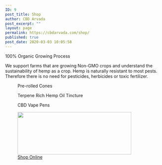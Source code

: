 ```yaml
---
ID: 9
post_title: Shop
author: CBD Arvada
post_excerpt: ""
layout: page
permalink: https://cbdarvada.com/shop/
published: true
post_date: 2020-03-03 10:05:58
---
```

<!-- wp:paragraph -->
<p>100% Organic Growing Process</p>
<!-- /wp:paragraph -->

<!-- wp:paragraph -->
<p>We support farms that are growing Non-GMO crops and understand the sustainability of hemp as a crop. Hemp is naturally resistant to most pests. Therefore there is no need for pesticides, herbicides or toxic fertilizer.</p>
<!-- /wp:paragraph -->

<!-- wp:columns -->
<div class="wp-block-columns"><!-- wp:column -->
<div class="wp-block-column"><!-- wp:image {"id":101,"sizeSlug":"large"} -->
<figure class="wp-block-image size-large"><img src="https://cbdarvada.com/wp-content/uploads/2020/03/cbd-joints-1.jpg" alt="" class="wp-image-101"/><figcaption>Pre-rolled Cones</figcaption></figure>
<!-- /wp:image --></div>
<!-- /wp:column -->

<!-- wp:column -->
<div class="wp-block-column"><!-- wp:image {"id":102,"sizeSlug":"large"} -->
<figure class="wp-block-image size-large"><img src="https://cbdarvada.com/wp-content/uploads/2020/03/cbd-terpene-rich-hemp-oil-tincture-1.jpg" alt="" class="wp-image-102"/><figcaption>Terpene Rich Hemp Oil Tincture</figcaption></figure>
<!-- /wp:image --></div>
<!-- /wp:column -->

<!-- wp:column -->
<div class="wp-block-column"><!-- wp:image {"id":103,"sizeSlug":"large"} -->
<figure class="wp-block-image size-large"><img src="https://cbdarvada.com/wp-content/uploads/2020/03/cbd-terpene-rich-hemp-oil-clearomizer-1.jpg" alt="" class="wp-image-103"/><figcaption>CBD Vape Pens</figcaption></figure>
<!-- /wp:image --></div>
<!-- /wp:column --></div>
<!-- /wp:columns -->

<!-- wp:image {"id":105,"width":367,"height":137,"sizeSlug":"large","linkDestination":"custom"} -->
<figure class="wp-block-image size-large is-resized"><a href="https://cbdamericanshaman.com/arvada"><img src="https://cbdarvada.com/wp-content/uploads/2020/03/shop-online-button.jpg" alt="" class="wp-image-105" width="367" height="137"/></a><figcaption><a href="https://cbdamericanshaman.com/arvada">Shop Online</a></figcaption></figure>
<!-- /wp:image -->
